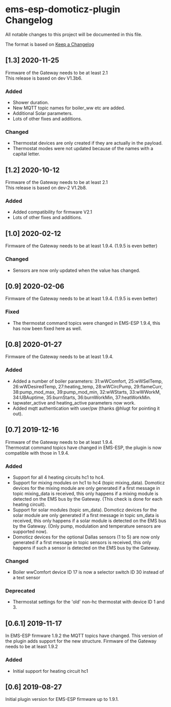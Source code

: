 # ems-esp-domoticz-plugin Changelog

All notable changes to this project will be documented in this file.

The format is based on [Keep a Changelog](https://keepachangelog.com/en/1.0.0/)

## [1.3] 2020-11-25

Firmware of the Gateway needs to be at least 2.1<br>
This release is based on dev V1.3b6.

### Added

- Shower duration.
- New MQTT topic names for boiler_ww etc are added.
- Additional Solar parameters.
- Lots of other fixes and additions.

### Changed

- Thermostat devices are only created if they are actually in the payload.
- Thermostat modes were not updated because of the names with a capital letter.

## [1.2] 2020-10-12

Firmware of the Gateway needs to be at least 2.1<br>
This release is based on dev-2 V1.2b8.

### Added

- Added compatibility for firmware V2.1
- Lots of other fixes and additions.


## [1.0] 2020-02-12

Firmware of the Gateway needs to be at least 1.9.4. (1.9.5 is even better)<br>

### Changed

- Sensors are now only updated when the value has changed.

## [0.9] 2020-02-06

Firmware of the Gateway needs to be at least 1.9.4. (1.9.5 is even better)<br>

### Fixed

- The thermostat command topics were changed in EMS-ESP 1.9.4, this has now been fixed here as well.

## [0.8] 2020-01-27

Firmware of the Gateway needs to be at least 1.9.4.<br>

### Added

- Added a number of boiler parameters: 31:wWComfort, 25:wWSelTemp, 26:wWDesiredTemp, 27:heating_temp, 28:wWCircPump, 29:flameCurr, 38:pump_mod_max, 39:pump_mod_min, 32:wWStarts, 33:wWWorkM, 34:UBAuptime, 35:burnStarts, 36:burnWorkMin, 37:heatWorkMin.
- tapwater_active and heating_active parameters now work.
- Added mqtt authentication with user/pw (thanks @hlugt for pointing it out).

## [0.7] 2019-12-16

Firmware of the Gateway needs to be at least 1.9.4.<br>
Thermostat command topics have changed in EMS-ESP, the plugin is now compatible with those in 1.9.4.

### Added

- Support for all 4 heating circuits hc1 to hc4.
- Support for mixing modules on hc1 to hc4 (topic mixing_data).
  Domoticz devices for the mixing module are only generated if a first message in topic mixing_data is received,
  this only happens if a mixing module is detected on the EMS bus by the Gateway.
  (This check is done for each heating circuit).
- Support for solar modules (topic sm_data).
  Domoticz devices for the solar module are only generated if a first message in topic sm_data is received,
  this only happens if a solar module is detected on the EMS bus by the Gateway.
  (Only pump, modulation and temperature sensors are supported now).
- Domoticz devices for the optional Dallas sensors (1 to 5) are now only generated if a first message in topic sensors is received,
  this only happens if such a sensor is detected on the EMS bus by the Gateway.
  
### Changed

- Boiler wwComfort device ID 17 is now a selector switch ID 30 instead of a text sensor

### Deprecated

- Thermostat settings for the 'old' non-hc thermostat with device ID 1 and 3.


## [0.6.1] 2019-11-17

In EMS-ESP firmware 1.9.2 the MQTT topics have changed.
This version of the plugin adds support for the new structure.
Firmware of the Gateway needs to be at least 1.9.2

### Added

- Initial support for heating circuit hc1


## [0.6] 2019-08-27

Initial plugin version for EMS-ESP firmware up to 1.9.1.
